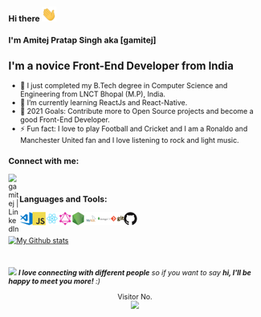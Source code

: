 ### Hi there <img src="https://raw.githubusercontent.com/ABSphreak/ABSphreak/master/gifs/Hi.gif" width="30px"></h2> 
### I'm Amitej Pratap Singh aka [gamitej]


## I'm a novice Front-End Developer from India

- 🔭 I just completed my B.Tech degree in Computer Science and Engineering from LNCT Bhopal (M.P), India.
- 🌱 I’m currently learning ReactJs  and React-Native.
- 🥅 2021 Goals: Contribute more to Open Source projects and become a good Front-End Developer.
- ⚡ Fun fact: I love to play Football and Cricket and I am a Ronaldo and Manchester United fan and I love listening to rock and light music.

### Connect with me:

[<img align="left" alt="gamitej | LinkedIn" width="22px" src="https://cdn.jsdelivr.net/npm/simple-icons@v3/icons/linkedin.svg" />][linkedin]

<br/>

### Languages and Tools:

[<img align="left" alt="Visual Studio Code" width="26px" src="https://raw.githubusercontent.com/github/explore/80688e429a7d4ef2fca1e82350fe8e3517d3494d/topics/visual-studio-code/visual-studio-code.png" />][linkedin]
[<img align="left" alt="JavaScript" width="26px" src="https://raw.githubusercontent.com/github/explore/80688e429a7d4ef2fca1e82350fe8e3517d3494d/topics/javascript/javascript.png" />][linkedin]
[<img align="left" alt="React" width="26px" src="https://raw.githubusercontent.com/github/explore/80688e429a7d4ef2fca1e82350fe8e3517d3494d/topics/react/react.png" />][linkedin]
[<img align="left" alt="GraphQL" width="26px" src="https://raw.githubusercontent.com/github/explore/80688e429a7d4ef2fca1e82350fe8e3517d3494d/topics/graphql/graphql.png" />][linkedin]
[<img align="left" alt="Node.js" width="26px" src="https://raw.githubusercontent.com/github/explore/80688e429a7d4ef2fca1e82350fe8e3517d3494d/topics/nodejs/nodejs.png" />][linkedin]
[<img align="left" alt="MySQL" width="26px" src="https://raw.githubusercontent.com/github/explore/80688e429a7d4ef2fca1e82350fe8e3517d3494d/topics/mysql/mysql.png" />][linkedin]
[<img align="left" alt="MongoDB" width="26px" src="https://raw.githubusercontent.com/github/explore/80688e429a7d4ef2fca1e82350fe8e3517d3494d/topics/mongodb/mongodb.png" />][linkedin]
[<img align="left" alt="Git" width="26px" src="https://raw.githubusercontent.com/github/explore/80688e429a7d4ef2fca1e82350fe8e3517d3494d/topics/git/git.png" />][linkedin]
[<img align="left" alt="GitHub" width="26px" src="https://raw.githubusercontent.com/github/explore/78df643247d429f6cc873026c0622819ad797942/topics/github/github.png" />][linkedin]

<br />
<br />

[![My Github stats](https://github-readme-stats.vercel.app/api?username=gamitej&show_icons=true&&cache_seconds=86400&theme=radical)](https://github.com/gamitej/github-readme-stats)

<br/>

<img src="https://media.giphy.com/media/LnQjpWaON8nhr21vNW/giphy.gif" width="40"> <em><b>I love connecting with different people</b> so if you want to say <b>hi, I'll be happy to meet you more!</b> :)</em>

<p align="center"> 
  Visitor No.<br>
  <img src="https://profile-counter.glitch.me/anupamhaldkar/count.svg" />
</p>

<br/>

[linkedin]: https://www.linkedin.com/in/amitej-pratap-singh-a53414192/